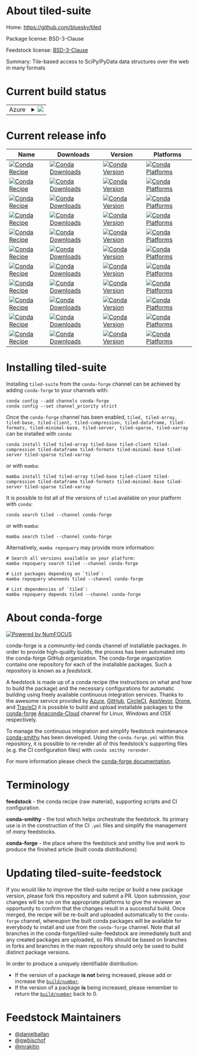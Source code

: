 About tiled-suite
=================

Home: https://github.com/bluesky/tiled

Package license: BSD-3-Clause

Feedstock license: [BSD-3-Clause](https://github.com/conda-forge/tiled-suite-feedstock/blob/main/LICENSE.txt)

Summary: Tile-based access to SciPy/PyData data structures over the web in many formats

Current build status
====================


<table>
    
  <tr>
    <td>Azure</td>
    <td>
      <details>
        <summary>
          <a href="https://dev.azure.com/conda-forge/feedstock-builds/_build/latest?definitionId=16559&branchName=main">
            <img src="https://dev.azure.com/conda-forge/feedstock-builds/_apis/build/status/tiled-suite-feedstock?branchName=main">
          </a>
        </summary>
        <table>
          <thead><tr><th>Variant</th><th>Status</th></tr></thead>
          <tbody><tr>
              <td>linux_64_python3.10.____cpython</td>
              <td>
                <a href="https://dev.azure.com/conda-forge/feedstock-builds/_build/latest?definitionId=16559&branchName=main">
                  <img src="https://dev.azure.com/conda-forge/feedstock-builds/_apis/build/status/tiled-suite-feedstock?branchName=main&jobName=linux&configuration=linux%20linux_64_python3.10.____cpython" alt="variant">
                </a>
              </td>
            </tr><tr>
              <td>linux_64_python3.8.____cpython</td>
              <td>
                <a href="https://dev.azure.com/conda-forge/feedstock-builds/_build/latest?definitionId=16559&branchName=main">
                  <img src="https://dev.azure.com/conda-forge/feedstock-builds/_apis/build/status/tiled-suite-feedstock?branchName=main&jobName=linux&configuration=linux%20linux_64_python3.8.____cpython" alt="variant">
                </a>
              </td>
            </tr><tr>
              <td>linux_64_python3.9.____cpython</td>
              <td>
                <a href="https://dev.azure.com/conda-forge/feedstock-builds/_build/latest?definitionId=16559&branchName=main">
                  <img src="https://dev.azure.com/conda-forge/feedstock-builds/_apis/build/status/tiled-suite-feedstock?branchName=main&jobName=linux&configuration=linux%20linux_64_python3.9.____cpython" alt="variant">
                </a>
              </td>
            </tr><tr>
              <td>osx_64_python3.10.____cpython</td>
              <td>
                <a href="https://dev.azure.com/conda-forge/feedstock-builds/_build/latest?definitionId=16559&branchName=main">
                  <img src="https://dev.azure.com/conda-forge/feedstock-builds/_apis/build/status/tiled-suite-feedstock?branchName=main&jobName=osx&configuration=osx%20osx_64_python3.10.____cpython" alt="variant">
                </a>
              </td>
            </tr><tr>
              <td>osx_64_python3.8.____cpython</td>
              <td>
                <a href="https://dev.azure.com/conda-forge/feedstock-builds/_build/latest?definitionId=16559&branchName=main">
                  <img src="https://dev.azure.com/conda-forge/feedstock-builds/_apis/build/status/tiled-suite-feedstock?branchName=main&jobName=osx&configuration=osx%20osx_64_python3.8.____cpython" alt="variant">
                </a>
              </td>
            </tr><tr>
              <td>osx_64_python3.9.____cpython</td>
              <td>
                <a href="https://dev.azure.com/conda-forge/feedstock-builds/_build/latest?definitionId=16559&branchName=main">
                  <img src="https://dev.azure.com/conda-forge/feedstock-builds/_apis/build/status/tiled-suite-feedstock?branchName=main&jobName=osx&configuration=osx%20osx_64_python3.9.____cpython" alt="variant">
                </a>
              </td>
            </tr><tr>
              <td>win_64_python3.10.____cpython</td>
              <td>
                <a href="https://dev.azure.com/conda-forge/feedstock-builds/_build/latest?definitionId=16559&branchName=main">
                  <img src="https://dev.azure.com/conda-forge/feedstock-builds/_apis/build/status/tiled-suite-feedstock?branchName=main&jobName=win&configuration=win%20win_64_python3.10.____cpython" alt="variant">
                </a>
              </td>
            </tr><tr>
              <td>win_64_python3.8.____cpython</td>
              <td>
                <a href="https://dev.azure.com/conda-forge/feedstock-builds/_build/latest?definitionId=16559&branchName=main">
                  <img src="https://dev.azure.com/conda-forge/feedstock-builds/_apis/build/status/tiled-suite-feedstock?branchName=main&jobName=win&configuration=win%20win_64_python3.8.____cpython" alt="variant">
                </a>
              </td>
            </tr><tr>
              <td>win_64_python3.9.____cpython</td>
              <td>
                <a href="https://dev.azure.com/conda-forge/feedstock-builds/_build/latest?definitionId=16559&branchName=main">
                  <img src="https://dev.azure.com/conda-forge/feedstock-builds/_apis/build/status/tiled-suite-feedstock?branchName=main&jobName=win&configuration=win%20win_64_python3.9.____cpython" alt="variant">
                </a>
              </td>
            </tr>
          </tbody>
        </table>
      </details>
    </td>
  </tr>
</table>

Current release info
====================

| Name | Downloads | Version | Platforms |
| --- | --- | --- | --- |
| [![Conda Recipe](https://img.shields.io/badge/recipe-tiled-green.svg)](https://anaconda.org/conda-forge/tiled) | [![Conda Downloads](https://img.shields.io/conda/dn/conda-forge/tiled.svg)](https://anaconda.org/conda-forge/tiled) | [![Conda Version](https://img.shields.io/conda/vn/conda-forge/tiled.svg)](https://anaconda.org/conda-forge/tiled) | [![Conda Platforms](https://img.shields.io/conda/pn/conda-forge/tiled.svg)](https://anaconda.org/conda-forge/tiled) |
| [![Conda Recipe](https://img.shields.io/badge/recipe-tiled--array-green.svg)](https://anaconda.org/conda-forge/tiled-array) | [![Conda Downloads](https://img.shields.io/conda/dn/conda-forge/tiled-array.svg)](https://anaconda.org/conda-forge/tiled-array) | [![Conda Version](https://img.shields.io/conda/vn/conda-forge/tiled-array.svg)](https://anaconda.org/conda-forge/tiled-array) | [![Conda Platforms](https://img.shields.io/conda/pn/conda-forge/tiled-array.svg)](https://anaconda.org/conda-forge/tiled-array) |
| [![Conda Recipe](https://img.shields.io/badge/recipe-tiled--base-green.svg)](https://anaconda.org/conda-forge/tiled-base) | [![Conda Downloads](https://img.shields.io/conda/dn/conda-forge/tiled-base.svg)](https://anaconda.org/conda-forge/tiled-base) | [![Conda Version](https://img.shields.io/conda/vn/conda-forge/tiled-base.svg)](https://anaconda.org/conda-forge/tiled-base) | [![Conda Platforms](https://img.shields.io/conda/pn/conda-forge/tiled-base.svg)](https://anaconda.org/conda-forge/tiled-base) |
| [![Conda Recipe](https://img.shields.io/badge/recipe-tiled--client-green.svg)](https://anaconda.org/conda-forge/tiled-client) | [![Conda Downloads](https://img.shields.io/conda/dn/conda-forge/tiled-client.svg)](https://anaconda.org/conda-forge/tiled-client) | [![Conda Version](https://img.shields.io/conda/vn/conda-forge/tiled-client.svg)](https://anaconda.org/conda-forge/tiled-client) | [![Conda Platforms](https://img.shields.io/conda/pn/conda-forge/tiled-client.svg)](https://anaconda.org/conda-forge/tiled-client) |
| [![Conda Recipe](https://img.shields.io/badge/recipe-tiled--compression-green.svg)](https://anaconda.org/conda-forge/tiled-compression) | [![Conda Downloads](https://img.shields.io/conda/dn/conda-forge/tiled-compression.svg)](https://anaconda.org/conda-forge/tiled-compression) | [![Conda Version](https://img.shields.io/conda/vn/conda-forge/tiled-compression.svg)](https://anaconda.org/conda-forge/tiled-compression) | [![Conda Platforms](https://img.shields.io/conda/pn/conda-forge/tiled-compression.svg)](https://anaconda.org/conda-forge/tiled-compression) |
| [![Conda Recipe](https://img.shields.io/badge/recipe-tiled--dataframe-green.svg)](https://anaconda.org/conda-forge/tiled-dataframe) | [![Conda Downloads](https://img.shields.io/conda/dn/conda-forge/tiled-dataframe.svg)](https://anaconda.org/conda-forge/tiled-dataframe) | [![Conda Version](https://img.shields.io/conda/vn/conda-forge/tiled-dataframe.svg)](https://anaconda.org/conda-forge/tiled-dataframe) | [![Conda Platforms](https://img.shields.io/conda/pn/conda-forge/tiled-dataframe.svg)](https://anaconda.org/conda-forge/tiled-dataframe) |
| [![Conda Recipe](https://img.shields.io/badge/recipe-tiled--formats-green.svg)](https://anaconda.org/conda-forge/tiled-formats) | [![Conda Downloads](https://img.shields.io/conda/dn/conda-forge/tiled-formats.svg)](https://anaconda.org/conda-forge/tiled-formats) | [![Conda Version](https://img.shields.io/conda/vn/conda-forge/tiled-formats.svg)](https://anaconda.org/conda-forge/tiled-formats) | [![Conda Platforms](https://img.shields.io/conda/pn/conda-forge/tiled-formats.svg)](https://anaconda.org/conda-forge/tiled-formats) |
| [![Conda Recipe](https://img.shields.io/badge/recipe-tiled--minimal--base-green.svg)](https://anaconda.org/conda-forge/tiled-minimal-base) | [![Conda Downloads](https://img.shields.io/conda/dn/conda-forge/tiled-minimal-base.svg)](https://anaconda.org/conda-forge/tiled-minimal-base) | [![Conda Version](https://img.shields.io/conda/vn/conda-forge/tiled-minimal-base.svg)](https://anaconda.org/conda-forge/tiled-minimal-base) | [![Conda Platforms](https://img.shields.io/conda/pn/conda-forge/tiled-minimal-base.svg)](https://anaconda.org/conda-forge/tiled-minimal-base) |
| [![Conda Recipe](https://img.shields.io/badge/recipe-tiled--server-green.svg)](https://anaconda.org/conda-forge/tiled-server) | [![Conda Downloads](https://img.shields.io/conda/dn/conda-forge/tiled-server.svg)](https://anaconda.org/conda-forge/tiled-server) | [![Conda Version](https://img.shields.io/conda/vn/conda-forge/tiled-server.svg)](https://anaconda.org/conda-forge/tiled-server) | [![Conda Platforms](https://img.shields.io/conda/pn/conda-forge/tiled-server.svg)](https://anaconda.org/conda-forge/tiled-server) |
| [![Conda Recipe](https://img.shields.io/badge/recipe-tiled--sparse-green.svg)](https://anaconda.org/conda-forge/tiled-sparse) | [![Conda Downloads](https://img.shields.io/conda/dn/conda-forge/tiled-sparse.svg)](https://anaconda.org/conda-forge/tiled-sparse) | [![Conda Version](https://img.shields.io/conda/vn/conda-forge/tiled-sparse.svg)](https://anaconda.org/conda-forge/tiled-sparse) | [![Conda Platforms](https://img.shields.io/conda/pn/conda-forge/tiled-sparse.svg)](https://anaconda.org/conda-forge/tiled-sparse) |
| [![Conda Recipe](https://img.shields.io/badge/recipe-tiled--xarray-green.svg)](https://anaconda.org/conda-forge/tiled-xarray) | [![Conda Downloads](https://img.shields.io/conda/dn/conda-forge/tiled-xarray.svg)](https://anaconda.org/conda-forge/tiled-xarray) | [![Conda Version](https://img.shields.io/conda/vn/conda-forge/tiled-xarray.svg)](https://anaconda.org/conda-forge/tiled-xarray) | [![Conda Platforms](https://img.shields.io/conda/pn/conda-forge/tiled-xarray.svg)](https://anaconda.org/conda-forge/tiled-xarray) |

Installing tiled-suite
======================

Installing `tiled-suite` from the `conda-forge` channel can be achieved by adding `conda-forge` to your channels with:

```
conda config --add channels conda-forge
conda config --set channel_priority strict
```

Once the `conda-forge` channel has been enabled, `tiled, tiled-array, tiled-base, tiled-client, tiled-compression, tiled-dataframe, tiled-formats, tiled-minimal-base, tiled-server, tiled-sparse, tiled-xarray` can be installed with `conda`:

```
conda install tiled tiled-array tiled-base tiled-client tiled-compression tiled-dataframe tiled-formats tiled-minimal-base tiled-server tiled-sparse tiled-xarray
```

or with `mamba`:

```
mamba install tiled tiled-array tiled-base tiled-client tiled-compression tiled-dataframe tiled-formats tiled-minimal-base tiled-server tiled-sparse tiled-xarray
```

It is possible to list all of the versions of `tiled` available on your platform with `conda`:

```
conda search tiled --channel conda-forge
```

or with `mamba`:

```
mamba search tiled --channel conda-forge
```

Alternatively, `mamba repoquery` may provide more information:

```
# Search all versions available on your platform:
mamba repoquery search tiled --channel conda-forge

# List packages depending on `tiled`:
mamba repoquery whoneeds tiled --channel conda-forge

# List dependencies of `tiled`:
mamba repoquery depends tiled --channel conda-forge
```


About conda-forge
=================

[![Powered by
NumFOCUS](https://img.shields.io/badge/powered%20by-NumFOCUS-orange.svg?style=flat&colorA=E1523D&colorB=007D8A)](https://numfocus.org)

conda-forge is a community-led conda channel of installable packages.
In order to provide high-quality builds, the process has been automated into the
conda-forge GitHub organization. The conda-forge organization contains one repository
for each of the installable packages. Such a repository is known as a *feedstock*.

A feedstock is made up of a conda recipe (the instructions on what and how to build
the package) and the necessary configurations for automatic building using freely
available continuous integration services. Thanks to the awesome service provided by
[Azure](https://azure.microsoft.com/en-us/services/devops/), [GitHub](https://github.com/),
[CircleCI](https://circleci.com/), [AppVeyor](https://www.appveyor.com/),
[Drone](https://cloud.drone.io/welcome), and [TravisCI](https://travis-ci.com/)
it is possible to build and upload installable packages to the
[conda-forge](https://anaconda.org/conda-forge) [Anaconda-Cloud](https://anaconda.org/)
channel for Linux, Windows and OSX respectively.

To manage the continuous integration and simplify feedstock maintenance
[conda-smithy](https://github.com/conda-forge/conda-smithy) has been developed.
Using the ``conda-forge.yml`` within this repository, it is possible to re-render all of
this feedstock's supporting files (e.g. the CI configuration files) with ``conda smithy rerender``.

For more information please check the [conda-forge documentation](https://conda-forge.org/docs/).

Terminology
===========

**feedstock** - the conda recipe (raw material), supporting scripts and CI configuration.

**conda-smithy** - the tool which helps orchestrate the feedstock.
                   Its primary use is in the construction of the CI ``.yml`` files
                   and simplify the management of *many* feedstocks.

**conda-forge** - the place where the feedstock and smithy live and work to
                  produce the finished article (built conda distributions)


Updating tiled-suite-feedstock
==============================

If you would like to improve the tiled-suite recipe or build a new
package version, please fork this repository and submit a PR. Upon submission,
your changes will be run on the appropriate platforms to give the reviewer an
opportunity to confirm that the changes result in a successful build. Once
merged, the recipe will be re-built and uploaded automatically to the
`conda-forge` channel, whereupon the built conda packages will be available for
everybody to install and use from the `conda-forge` channel.
Note that all branches in the conda-forge/tiled-suite-feedstock are
immediately built and any created packages are uploaded, so PRs should be based
on branches in forks and branches in the main repository should only be used to
build distinct package versions.

In order to produce a uniquely identifiable distribution:
 * If the version of a package **is not** being increased, please add or increase
   the [``build/number``](https://docs.conda.io/projects/conda-build/en/latest/resources/define-metadata.html#build-number-and-string).
 * If the version of a package **is** being increased, please remember to return
   the [``build/number``](https://docs.conda.io/projects/conda-build/en/latest/resources/define-metadata.html#build-number-and-string)
   back to 0.

Feedstock Maintainers
=====================

* [@danielballan](https://github.com/danielballan/)
* [@gwbischof](https://github.com/gwbischof/)
* [@mrakitin](https://github.com/mrakitin/)

